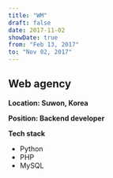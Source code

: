 ```yaml
---
title: "WM"
draft: false
date: 2017-11-02
showDate: true
from: "Feb 13, 2017"
to: "Nov 02, 2017"
---
```


## Web agency

**Location: Suwon, Korea**

**Position: Backend developer**

**Tech stack**

- Python
- PHP
- MySQL
